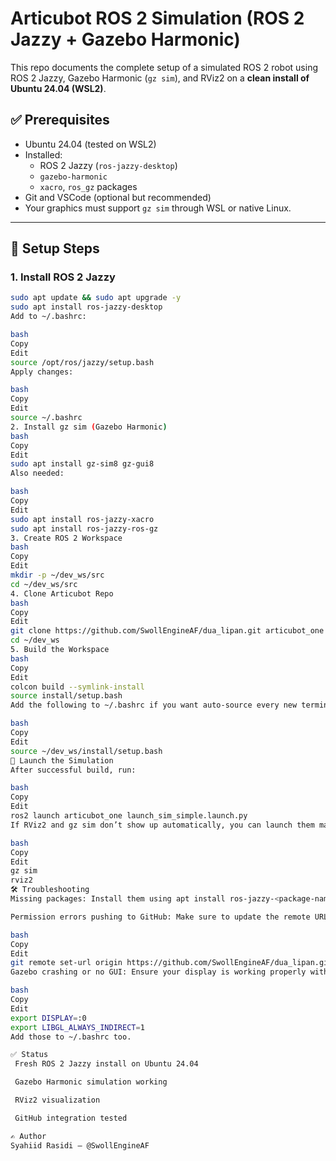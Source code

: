 # Articubot ROS 2 Simulation (ROS 2 Jazzy + Gazebo Harmonic)

This repo documents the complete setup of a simulated ROS 2 robot using ROS 2 Jazzy, Gazebo Harmonic (`gz sim`), and RViz2 on a **clean install of Ubuntu 24.04 (WSL2)**.

## ✅ Prerequisites

- Ubuntu 24.04 (tested on WSL2)
- Installed:
  - ROS 2 Jazzy (`ros-jazzy-desktop`)
  - `gazebo-harmonic`
  - `xacro`, `ros_gz` packages
- Git and VSCode (optional but recommended)
- Your graphics must support `gz sim` through WSL or native Linux.

---

## 🧰 Setup Steps

### 1. Install ROS 2 Jazzy

```bash
sudo apt update && sudo apt upgrade -y
sudo apt install ros-jazzy-desktop
Add to ~/.bashrc:

bash
Copy
Edit
source /opt/ros/jazzy/setup.bash
Apply changes:

bash
Copy
Edit
source ~/.bashrc
2. Install gz sim (Gazebo Harmonic)
bash
Copy
Edit
sudo apt install gz-sim8 gz-gui8
Also needed:

bash
Copy
Edit
sudo apt install ros-jazzy-xacro
sudo apt install ros-jazzy-ros-gz
3. Create ROS 2 Workspace
bash
Copy
Edit
mkdir -p ~/dev_ws/src
cd ~/dev_ws/src
4. Clone Articubot Repo
bash
Copy
Edit
git clone https://github.com/SwollEngineAF/dua_lipan.git articubot_one
cd ~/dev_ws
5. Build the Workspace
bash
Copy
Edit
colcon build --symlink-install
source install/setup.bash
Add the following to ~/.bashrc if you want auto-source every new terminal:

bash
Copy
Edit
source ~/dev_ws/install/setup.bash
🚀 Launch the Simulation
After successful build, run:

bash
Copy
Edit
ros2 launch articubot_one launch_sim_simple.launch.py
If RViz2 and gz sim don’t show up automatically, you can launch them manually in new terminals:

bash
Copy
Edit
gz sim
rviz2
🛠 Troubleshooting
Missing packages: Install them using apt install ros-jazzy-<package-name>.

Permission errors pushing to GitHub: Make sure to update the remote URL using your own repo:

bash
Copy
Edit
git remote set-url origin https://github.com/SwollEngineAF/dua_lipan.git
Gazebo crashing or no GUI: Ensure your display is working properly with WSLg and OpenGL. You may need to set:

bash
Copy
Edit
export DISPLAY=:0
export LIBGL_ALWAYS_INDIRECT=1
Add those to ~/.bashrc too.

✅ Status
 Fresh ROS 2 Jazzy install on Ubuntu 24.04

 Gazebo Harmonic simulation working

 RViz2 visualization

 GitHub integration tested

✍️ Author
Syahiid Rasidi – @SwollEngineAF